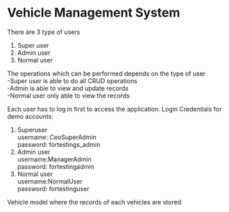 # Vehicle Management System

There are 3 type of users
1. Super user
2. Admin user
3. Normal user

The operations which can be performed depends on the type of user <br/>
-Super user is able to do all CRUD operations <br/> 
-Admin is able to view and update records <br/>
-Normal user only able to view the records<br/>

Each user has to log in first to access the application.
Login Credentials for demo accounts:
1. Superuser  <br/>
username: CeoSuperAdmin <br/> password: fortestings_admin
2. Admin user <br/>
username:ManagerAdmin <br/>password: fortestingadmin
3. Normal user <br/>
username:NormalUser <br/>password: fortestinguser

Vehicle model where the records of each vehicles are stored

